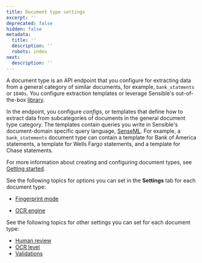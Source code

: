 ```yaml
---
title: Document type settings
excerpt: ''
deprecated: false
hidden: false
metadata:
  title: ''
  description: ''
  robots: index
next:
  description: ''
---
```

A document type is an API endpoint that you configure for extracting data from a general category of similar documents, for example, `bank_statments` or `1040s`.  You configure extraction templates or leverage Sensible's out-of-the-box [library](doc:library-quickstart). 

 In the endpoint, you configure *configs*, or templates that define how to extract data from subcategories of documents in the general document type category. The templates contain queries you write in Sensible's document-domain specific query language, [SenseML](doc:senseml-reference-introduction). For example, a `bank_statements` document type can contain a template for Bank of America statements, a template for Wells Fargo statements, and a template for Chase statements. 

For more information about creating and configuring document types, see [Getting started](doc:getting-started-ai).

See the following topics for options you can set in the **Settings** tab for each document type:

- [Fingerprint mode](doc:fingerprint-mode)

- [OCR engine](doc:ocr-engine)

  

See the following topics for other settings you can set for each document type:

- [Human review](doc:human-review) 
- [OCR level](doc:ocr-level) 
- [Validations](doc:validate-extractions)